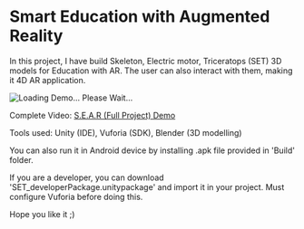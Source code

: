 # Smart Education with Augmented Reality
In this project, I have build Skeleton, Electric motor, Triceratops (SET) 3D models for Education with AR. The user can also interact with them, making it 4D AR application.

![Loading Demo...   Please Wait...](Triceratops.gif)



Complete Video:  <a href="https://drive.google.com/file/d/1t3tRGtd2t9-lPcoGBZfG8bcE_IJJTrbh/view?usp=sharing">S.E.A.R (Full Project) Demo </a>

Tools used: Unity (IDE), Vuforia (SDK), Blender (3D modelling)

You can also run it in Android device by installing .apk file provided in 'Build' folder.

If you are a developer, you can download 'SET_developerPackage.unitypackage' and import it in your project. Must configure Vuforia before doing this.

Hope you like it ;)

